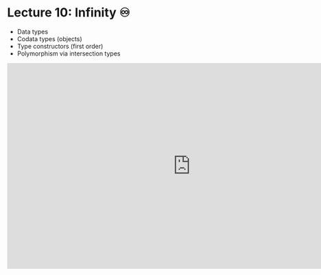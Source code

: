 # Lecture 10: Infinity ♾️

- Data types
- Codata types (objects)
- Type constructors (first order)
- Polymorphism via intersection types

<iframe width="854" height="480" src="https://www.youtube-nocookie.com/embed/YBE3efGgCsI?si=eKiQaS00_-J__LcF&start=122" title="YouTube video player" frameborder="0" allow="accelerometer; autoplay; clipboard-write; encrypted-media; gyroscope; picture-in-picture; web-share" referrerpolicy="strict-origin-when-cross-origin" allowfullscreen></iframe>
